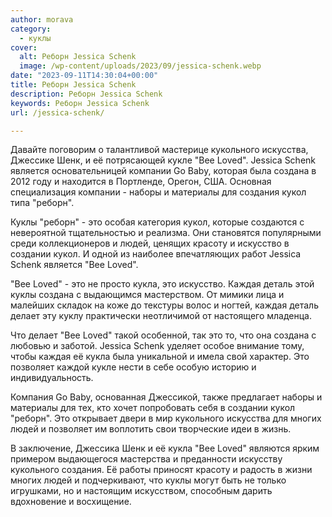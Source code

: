 ```yaml
---
author: morava
category:
  - куклы
cover:
  alt: Реборн Jessica Schenk
  image: /wp-content/uploads/2023/09/jessica-schenk.webp
date: "2023-09-11T14:30:04+00:00"
title: Реборн Jessica Schenk
description: Реборн Jessica Schenk
keywords: Реборн Jessica Schenk
url: /jessica-schenk/

---
```

Давайте поговорим о талантливой мастерице кукольного искусства, Джессике Шенк, и её потрясающей кукле "Bee Loved". Jessica Schenk является основательницей компании Go Baby, которая была создана в 2012 году и находится в Портленде, Орегон, США. Основная специализация компании - наборы и материалы для создания кукол типа "реборн".

Куклы "реборн" \- это особая категория кукол, которые создаются с невероятной тщательностью и реализма. Они становятся популярными среди коллекционеров и людей, ценящих красоту и искусство в создании кукол. И одной из наиболее впечатляющих работ Jessica Schenk является "Bee Loved".

"Bee Loved" - это не просто кукла, это искусство. Каждая деталь этой куклы создана с выдающимся мастерством. От мимики лица и малейших складок на коже до текстуры волос и ногтей, каждая деталь делает эту куклу практически неотличимой от настоящего младенца.

Что делает "Bee Loved" такой особенной, так это то, что она создана с любовью и заботой. Jessica Schenk уделяет особое внимание тому, чтобы каждая её кукла была уникальной и имела свой характер. Это позволяет каждой кукле нести в себе особую историю и индивидуальность.

Компания Go Baby, основанная Джессикой, также предлагает наборы и материалы для тех, кто хочет попробовать себя в создании кукол "реборн". Это открывает двери в мир кукольного искусства для многих людей и позволяет им воплотить свои творческие идеи в жизнь.

В заключение, Джессика Шенк и её кукла "Bee Loved" являются ярким примером выдающегося мастерства и преданности искусству кукольного создания. Её работы приносят красоту и радость в жизни многих людей и подчеркивают, что куклы могут быть не только игрушками, но и настоящим искусством, способным дарить вдохновение и восхищение.

